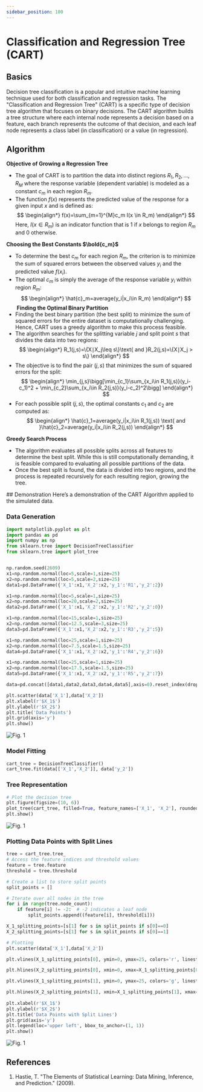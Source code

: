 ```yaml
---
sidebar_position: 100
---
```


# Classification and Regression Tree (CART)

## Basics
<div style={{ textAlign: 'justify' }}>
Decision tree classification is a popular and intuitive machine learning technique used for both classification and regression tasks. The "Classification and Regression Tree" (CART) is a specific type of decision tree algorithm that focuses on binary decisions. The CART algorithm builds a tree structure where each internal node represents a decision based on a feature, each branch represents the outcome of that decision, and each leaf node represents a class label (in classification) or a value (in regression).
</div>

## Algorithm
<div style={{ textAlign: 'justify' }}>

**Objective of Growing a Regression Tree** 
* The goal of CART is to partition the data into distinct regions $R_1,R_2,…,R_M$ where the response variable (dependent variable) is modeled as a constant $c_m$​ in each region $R_m$. 
* The function $f(x)$ represents the predicted value of the response for a given input $x$ and is defined as: 
$$
\begin{align*}
f(x)=\sum_{m=1}^{M}c_m I(x \in R_m)
\end{align*}
$$
Here, $I(x \in R_m)$ is an indicator function that is 1 if $x$ belongs to region $R_m$ and 0 otherwise.

**Choosing the Best Constants $\bold{c_m}$**
* To determine the best $c_m$ for each region $R_m$, the criterion is to minimize the sum of squared errors between the observed values $y_i$ and the predicted value $f(x_i)$.
* The optimal $c_m$ is simply the average of the response variable $y_i$ within region $R_m$:
$$
\begin{align*}
    \hat{c}_m=average(y_i|x_i\in R_m)
\end{align*}
$$
​
**Finding the Optimal Binary Partition**
* Finding the best binary partition (the best split) to minimize the sum of squared errors for the entire dataset is computationally challenging. Hence, CART uses a greedy algorithm to make this process feasible.
* The algorithm searches for the splitting variable $j$ and split point $s$ that divides the data into two regions:
$$
\begin{align*}
    R_1​(j,s)=\{X∣X_j\leq ​s\}\text{ and }R_2​(j,s)=\{X∣X_j​ > s\}
\end{align*}
$$
* The objective is to find the pair $(j,s)$ that minimizes the sum of squared errors for the split:
$$
\begin{align*}
    \min_{j,s}\bigg[\min_{c_1}\sum_{x_i\in R_1(j,s)}(y_i-c_1)^2 + \min_{c_2}\sum_{x_i\in R_2(j,s)}(y_i-c_2)^2\bigg]
\end{align*}
$$
* For each possible split $(j,s)$, the optimal constants $c_1$ and $c_2$ are computed as:
$$
\begin{align*}
    \hat{c}_1=average(y_i|x_i\in R_1(j,s)) \text{ and }\hat{c}_2=average(y_i|x_i\in R_2(j,s))
\end{align*}
$$

**Greedy Search Process**
* The algorithm evaluates all possible splits across all features to determine the best split. While this is still computationally demanding, it is feasible compared to evaluating all possible partitions of the data.
* Once the best split is found, the data is divided into two regions, and the process is repeated recursively for each resulting region, growing the tree.

</div>
## Demonstration
Here’s a demonstration of the CART Algorithm applied to the simulated data.

### Data Generation
```python
import matplotlib.pyplot as plt
import pandas as pd
import numpy as np
from sklearn.tree import DecisionTreeClassifier
from sklearn.tree import plot_tree


np.random.seed(2609)
x1=np.random.normal(loc=5,scale=1,size=25)
x2=np.random.normal(loc=5,scale=2,size=25)
data1=pd.DataFrame({'X_1':x1,'X_2':x2,'y_1':'R1','y_2':2})

x1=np.random.normal(loc=5,scale=1,size=25)
x2=np.random.normal(loc=20,scale=2,size=25)
data2=pd.DataFrame({'X_1':x1,'X_2':x2,'y_1':'R2','y_2':0})

x1=np.random.normal(loc=15,scale=1,size=25)
x2=np.random.normal(loc=12.5,scale=3,size=25)
data3=pd.DataFrame({'X_1':x1,'X_2':x2,'y_1':'R3','y_2':5})

x1=np.random.normal(loc=25,scale=1,size=25)
x2=np.random.normal(loc=7.5,scale=1.5,size=25)
data4=pd.DataFrame({'X_1':x1,'X_2':x2,'y_1':'R4','y_2':6})

x1=np.random.normal(loc=25,scale=1,size=25)
x2=np.random.normal(loc=17.5,scale=1.5,size=25)
data5=pd.DataFrame({'X_1':x1,'X_2':x2,'y_1':'R5','y_2':7})

data=pd.concat([data1,data2,data3,data4,data5],axis=0).reset_index(drop=True)

plt.scatter(data['X_1'],data['X_2'])
plt.xlabel(r'$X_1$')
plt.ylabel(r'$X_2$')
plt.title('Data Points')
plt.grid(axis='y')
plt.show()
```
<div style={{ textAlign: 'center' }}>
    <img src={require('../../../../../my-website/docs/ml/Assets/DT1.png').default} alt="Fig. 1"/>
    <p style={{ marginTop: '1px' }}></p>
</div>

### Model Fitting
```python
cart_tree = DecisionTreeClassifier()
cart_tree.fit(data[['X_1','X_2']], data['y_2'])
```
### Tree Representation
```python
# Plot the decision tree
plt.figure(figsize=(10, 6))  
plot_tree(cart_tree, filled=True, feature_names=['X_1', 'X_2'], rounded=True)
plt.show()
```
<div style={{ textAlign: 'center' }}>
    <img src={require('../../../../../my-website/docs/ml/Assets/DT2.png').default} alt="Fig. 1"/>
    <p style={{ marginTop: '1px' }}></p>
</div>

### Plotting Data Points with Split Lines
```python
tree = cart_tree.tree_
# Access the feature indices and threshold values
feature = tree.feature
threshold = tree.threshold

# Create a list to store split points
split_points = []

# Iterate over all nodes in the tree
for i in range(tree.node_count):
    if feature[i] != -2:  # -2 indicates a leaf node
        split_points.append((feature[i], threshold[i]))

X_1_splitting_points=[s[1] for s in split_points if s[0]==0]
X_2_splitting_points=[s[1] for s in split_points if s[0]==1]

# Plotting
plt.scatter(data['X_1'],data['X_2'])

plt.vlines(X_1_splitting_points[0], ymin=0, ymax=25, colors='r', linestyles='dashed',label='First split')

plt.hlines(X_2_splitting_points[0], xmin=0, xmax=X_1_splitting_points[0], colors='b', linestyles='dashed',label='Second split')

plt.vlines(X_1_splitting_points[1], ymin=0, ymax=25, colors='g', linestyles='dashed',label='Third split')

plt.hlines(X_2_splitting_points[1], xmin=X_1_splitting_points[1], xmax=30, colors='olive', linestyles='dashed',label='Fourth split')
     
plt.xlabel(r'$X_1$')
plt.ylabel(r'$X_2$')
plt.title('Data Points with Split Lines')
plt.grid(axis='y')
plt.legend(loc='upper left', bbox_to_anchor=(1, 1))
plt.show()
```
<div style={{ textAlign: 'center' }}>
    <img src={require('../../../../../my-website/docs/ml/Assets/DT3.png').default} alt="Fig. 1"/>
    <p style={{ marginTop: '1px' }}></p>
</div>

## References
1. Hastie, T. "The Elements of Statistical Learning: Data Mining, Inference, and Prediction." (2009).
